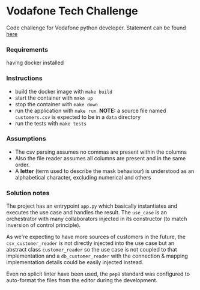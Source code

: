 # Vodafone Tech Challenge

Code challenge for Vodafone python developer. Statement can be found [here](statement.2.0.md)

### Requirements

having docker installed

### Instructions

* build the docker image with `make build`
* start the container with `make up`
* stop the container with `make down`
* run the application with `make run`. __NOTE:__ a source file named `customers.csv` is expected to be in a `data` directory
* run the tests with `make tests`

### Assumptions

* The csv parsing assumes no commas are present within the columns
* Also the file reader assumes all columns are present and in the same order.
* A __letter__ (term used to describe the mask behaviour) is understood as an alphabetical character, excluding numerical and others

### Solution notes

The project has an entrypoint `app.py` which basically instantiates and executes the use case and handles the result. The `use_case` is an orchestrator with many collaborators injected in its constructor (to match inversion of control principle). 

As we're expecting to have more sources of customers in the future, the `csv_customer_reader` is not directly injected into the use case but an abstract class `customer_reader` so the use case is not coupled to that implementation and a `db_customer_reader` with the connection & mapping implementation details could be easily injected instead.

Even no splicit linter have been used, the `pep8` standard was configured to auto-format the files from the editor during the development.